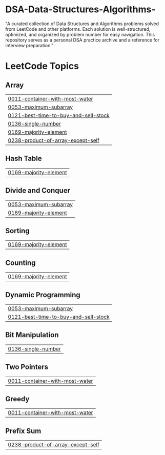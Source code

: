 # DSA-Data-Structures-Algorithms-
"A curated collection of Data Structures and Algorithms problems solved from LeetCode and other platforms. Each solution is well-structured, optimized, and organized by problem number for easy navigation. This repository serves as a personal DSA practice archive and a reference for interview preparation."

<!---LeetCode Topics Start-->
# LeetCode Topics
## Array
|  |
| ------- |
| [0011-container-with-most-water](https://github.com/mdfatehulalam/DSA-Data-Structures-Algorithms-/tree/master/0011-container-with-most-water) |
| [0053-maximum-subarray](https://github.com/mdfatehulalam/DSA-Data-Structures-Algorithms-/tree/master/0053-maximum-subarray) |
| [0121-best-time-to-buy-and-sell-stock](https://github.com/mdfatehulalam/DSA-Data-Structures-Algorithms-/tree/master/0121-best-time-to-buy-and-sell-stock) |
| [0136-single-number](https://github.com/mdfatehulalam/DSA-Data-Structures-Algorithms-/tree/master/0136-single-number) |
| [0169-majority-element](https://github.com/mdfatehulalam/DSA-Data-Structures-Algorithms-/tree/master/0169-majority-element) |
| [0238-product-of-array-except-self](https://github.com/mdfatehulalam/DSA-Data-Structures-Algorithms-/tree/master/0238-product-of-array-except-self) |
## Hash Table
|  |
| ------- |
| [0169-majority-element](https://github.com/mdfatehulalam/DSA-Data-Structures-Algorithms-/tree/master/0169-majority-element) |
## Divide and Conquer
|  |
| ------- |
| [0053-maximum-subarray](https://github.com/mdfatehulalam/DSA-Data-Structures-Algorithms-/tree/master/0053-maximum-subarray) |
| [0169-majority-element](https://github.com/mdfatehulalam/DSA-Data-Structures-Algorithms-/tree/master/0169-majority-element) |
## Sorting
|  |
| ------- |
| [0169-majority-element](https://github.com/mdfatehulalam/DSA-Data-Structures-Algorithms-/tree/master/0169-majority-element) |
## Counting
|  |
| ------- |
| [0169-majority-element](https://github.com/mdfatehulalam/DSA-Data-Structures-Algorithms-/tree/master/0169-majority-element) |
## Dynamic Programming
|  |
| ------- |
| [0053-maximum-subarray](https://github.com/mdfatehulalam/DSA-Data-Structures-Algorithms-/tree/master/0053-maximum-subarray) |
| [0121-best-time-to-buy-and-sell-stock](https://github.com/mdfatehulalam/DSA-Data-Structures-Algorithms-/tree/master/0121-best-time-to-buy-and-sell-stock) |
## Bit Manipulation
|  |
| ------- |
| [0136-single-number](https://github.com/mdfatehulalam/DSA-Data-Structures-Algorithms-/tree/master/0136-single-number) |
## Two Pointers
|  |
| ------- |
| [0011-container-with-most-water](https://github.com/mdfatehulalam/DSA-Data-Structures-Algorithms-/tree/master/0011-container-with-most-water) |
## Greedy
|  |
| ------- |
| [0011-container-with-most-water](https://github.com/mdfatehulalam/DSA-Data-Structures-Algorithms-/tree/master/0011-container-with-most-water) |
## Prefix Sum
|  |
| ------- |
| [0238-product-of-array-except-self](https://github.com/mdfatehulalam/DSA-Data-Structures-Algorithms-/tree/master/0238-product-of-array-except-self) |
<!---LeetCode Topics End-->